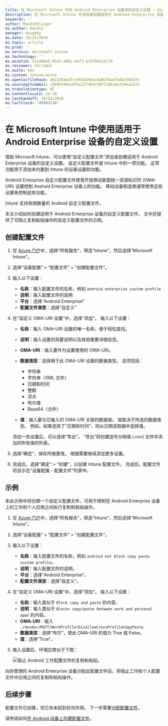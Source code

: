 ```yaml
---
title: 在 Microsoft Intune 中向 Android Enterprise 设备添加自定义设置 - Azure | Microsoft Docs
description: 在 Microsoft Intune 中添加或创建适用于 Android Enterprise 设备的自定义配置文件
keywords: ''
author: MandiOhlinger
ms.author: mandia
manager: dougeby
ms.date: 10/24/2018
ms.topic: article
ms.prod: ''
ms.service: microsoft-intune
ms.technology: ''
ms.assetid: 4724d6e5-05e5-496c-9af3-b74f083141f8
ms.reviewer: chrisbal
ms.suite: ems
ms.custom: intune-azure
ms.openlocfilehash: a622264ed7cc091849bacbd02f8ae7bdb33603fe
ms.sourcegitcommit: c969b596ec0fec227484c50f210ba4e159e2e533
ms.translationtype: HT
ms.contentlocale: zh-CN
ms.lasthandoff: 10/24/2018
ms.locfileid: "49983136"
---
```

# <a name="use-custom-settings-for-android-enterprise-devices-in-microsoft-intune"></a>在 Microsoft Intune 中使用适用于 Android Enterprise 设备的自定义设置

借助 Microsoft Intune，可以使用“自定义配置文件”添加或创建适用于 Android Enterprise 设备的自定义设置。 自定义配置文件是 Intune 中的一项功能。 这项功能用于添加未内置到 Intune 的设备设置和功能。

Android Enterprise 自定义配置文件使用开放移动联盟统一资源标识符 (OMA-URI) 设置控制 Android Enterprise 设备上的功能。 移动设备制造商通常使用这些设置来控制这些功能。

Intune 支持有限数量的 Android 自定义配置文件。

本文介绍如何创建适用于 Android Enterprise 设备的自定义配置文件。 文中还提供了可阻止复制粘贴操作的自定义配置文件的示例。

## <a name="create-the-profile"></a>创建配置文件

1. 在 [Azure 门户](https://portal.azure.com)中，选择“所有服务”，筛选“Intune”，然后选择“Microsoft Intune”。
2. 选择“设备配置” > “配置文件” > “创建配置文件”。
3. 输入以下设置：

    - **名称**：输入配置文件的名称，例如 `android enterprise custom profile`
    - **说明**：输入配置文件的说明
    - **平台**：选择“Android Enterprise”
    - **配置文件类型**：选择“自定义”

4. 在“自定义 OMA-URI 设置”中，选择“添加”。 输入以下设置：

    - **名称**：输入 OMA-URI 设置的唯一名称，便于轻松查找。
    - **说明**：输入设置的简要说明以及其他重要详细信息。
    - **OMA-URI**：输入要作为设置使用的 OMA-URI。
    - **数据类型**：选择用于此 OMA-URI 设置的数据类型。 选项包括：

      - 字符串
      - 字符串（XML 文件）
      - 日期和时间
      - 整数
      - 浮点
      - 布尔值
      - Base64（文件）

    - **值**：输入要与已输入的 OMA-URI 关联的数据值。 值取决于所选的数据类型。 例如，如果选择了“日期和时间”，则从日期选取器中选择值。

    添加一些设置后，可以选择“导出”。 “导出”将创建逗号分隔值 (.csv) 文件中添加的所有值的列表。

5. 选择“确定”，保存所做更改。 根据需要继续添加更多设置。
6. 完成后，选择“确定” > “创建”，以创建 Intune 配置文件。 完成后，配置文件将显示在“设备配置 - 配置文件”列表中。

## <a name="example"></a>示例

本此示例中将创建一个自定义配置文件，可用于限制在 Android Enterprise 设备上的工作和个人应用之间执行复制和粘贴操作。

1. 在 [Azure 门户](https://portal.azure.com)中，选择“所有服务”，筛选“Intune”，然后选择“Microsoft Intune”。
2. 选择“设备配置” > “配置文件” > “创建配置文件”。
3. 输入以下设置：

    - **名称**：输入配置文件的名称，例如 `android ent block copy paste custom profile`。
    - **说明**：输入配置文件的说明。
    - **平台**：选择“Android Enterprise”。
    - **配置文件类型**：选择“自定义”。

4. 在“自定义 OMA-URI 设置”中，选择“添加”。 输入以下设置：

    - **名称**：输入类似于 `Block copy and paste` 的内容。
    - **说明**：输入类似于 `Blocks copy/paste between work and personal apps` 的内容。
    - **OMA-URI**：输入 `./Vendor/MSFT/WorkProfile/DisallowCrossProfileCopyPaste`.
    - **数据类型**：选择“布尔”，使此 OMA-URI 的值为 True 或 False。
    - **值**：选择“True”。

5. 输入设置后，环境应类似于下图：

    ![阻止 Android 工作配置文件的复制和粘贴。](./media/custom-policy-afw-copy-paste.png)

向你管理的 Android Enterprise 设备分配此配置文件后，将阻止工作和个人配置文件中应用之间的复制和粘贴操作。

## <a name="next-steps"></a>后续步骤

配置文件已创建，但它尚未起到任何作用。 下一步需要[分配配置文件](device-profile-assign.md)。

请参阅如何[在 Android 设备上创建配置文件](custom-settings-android.md)。